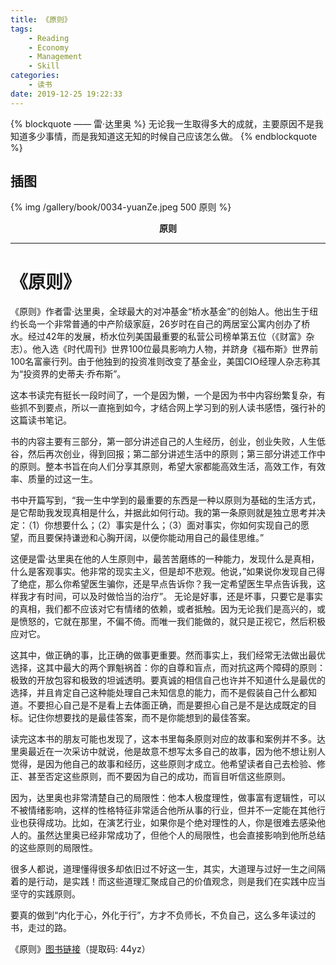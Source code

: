 ```yaml
---
title: 《原则》
tags:
	- Reading
	- Economy
	- Management
	- Skill
categories:
	- 读书
date: 2019-12-25 19:22:33
---
```


{% blockquote —— 雷·达里奥 %}
无论我一生取得多大的成就，主要原因不是我知道多少事情，而是我知道这无知的时候自己应该怎么做。
{% endblockquote %}

<!-- more -->

## 插图
{% img /gallery/book/0034-yuanZe.jpeg 500 原则 %}
<p align="center"><b>原则</b></p>

-----

# 《原则》

《原则》作者雷·达里奥，全球最大的对冲基金“桥水基金”的创始人。他出生于纽约长岛一个非常普通的中产阶级家庭，26岁时在自己的两居室公寓内创办了桥水。经过42年的发展，桥水位列美国最重要的私营公司榜单第五位（《财富》杂志）。他入选《时代周刊》世界100位最具影响力人物，并跻身《福布斯》世界前100名富豪行列。由于他独到的投资准则改变了基金业，美国CIO经理人杂志称其为“投资界的史蒂夫·乔布斯”。

这本书读完有挺长一段时间了，一个是因为懒，一个是因为书中内容纷繁复杂，有些抓不到要点，所以一直拖到如今，才结合网上学习到的别人读书感悟，强行补的这篇读书笔记。

书的内容主要有三部分，第一部分讲述自己的人生经历，创业，创业失败，人生低谷，然后再次创业，得到回报；第二部分讲述生活中的原则；第三部分讲述工作中的原则。整本书旨在向人们分享其原则，希望大家都能高效生活，高效工作，有效率、质量的过这一生。

书中开篇写到，“我一生中学到的最重要的东西是一种以原则为基础的生活方式，是它帮助我发现真相是什么，并据此如何行动。我的第一条原则就是独立思考并决定：（1）你想要什么；（2）事实是什么；（3）面对事实，你如何实现自己的愿望，而且要保持谦逊和心胸开阔，以便你能动用自己的最佳思维。”

这便是雷·达里奥在他的人生原则中，最苦苦磨练的一种能力，发现什么是真相，什么是客观事实。他非常的现实主义，但是却不悲观。他说，”如果说你发现自己得了绝症，那么你希望医生骗你，还是早点告诉你？我一定希望医生早点告诉我，这样我才有时间，可以及时做恰当的治疗”。 无论是好事，还是坏事，只要它是事实的真相，我们都不应该对它有情绪的依赖，或者抵触。因为无论我们是高兴的，或是愤怒的，它就在那里，不偏不倚。而唯一我们能做的，就只是正视它，然后积极应对它。

这其中，做正确的事，比正确的做事更重要。然而事实上，我们经常无法做出最优选择，这其中最大的两个罪魁祸首：你的自尊和盲点，而对抗这两个障碍的原则：极致的开放包容和极致的坦诚透明。要真诚的相信自己也许并不知道什么是最优的选择，并且肯定自己这种能处理自己未知信息的能力，而不是假装自己什么都知道。不要担心自己是不是看上去体面正确，而是要担心自己是不是达成既定的目标。记住你想要找的是最佳答案，而不是你能想到的最佳答案。

读完这本书的朋友可能也发现了，这本书里每条原则对应的故事和案例并不多。达里奥最近在一次采访中就说，他是故意不想写太多自己的故事，因为他不想让别人觉得，是因为他自己的故事和经历，这些原则才成立。他希望读者自己去检验、修正、甚至否定这些原则，而不要因为自己的成功，而盲目听信这些原则。

因为，达里奥也非常清楚自己的局限性：他本人极度理性，做事富有逻辑性，可以不被情绪影响，这样的性格特征非常适合他所从事的行业，但并不一定能在其他行业也获得成功。比如，在演艺行业，如果你是个绝对理性的人，你是很难去感染他人的。虽然达里奥已经非常成功了，但他个人的局限性，也会直接影响到他所总结的这些原则的局限性。

很多人都说，道理懂得很多却依旧过不好这一生，其实，大道理与过好一生之间隔着的是行动，是实践！而这些道理汇聚成自己的价值观念，则是我们在实践中应当坚守的实践原则。

要真的做到“内化于心，外化于行”，方才不负师长，不负自己，这么多年读过的书，走过的路。


《原则》[图书链接](https://pan.baidu.com/s/1i-2GnHS4Hz9QAFGRf8PALw)（提取码: 44yz）